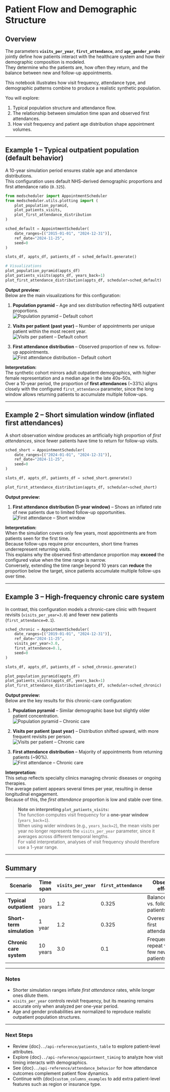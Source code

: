 # Patient Flow and Demographic Structure

## Overview  
The parameters **`visits_per_year`**, **`first_attendance`**, and **`age_gender_probs`** jointly define how patients interact with the healthcare system and how their demographic composition is modeled.  
They determine who the patients are, how often they return, and the balance between new and follow-up appointments.  

This notebook illustrates how visit frequency, attendance type, and demographic patterns combine to produce a realistic synthetic population.

You will explore:
1. Typical population structure and attendance flow.  
2. The relationship between simulation time span and observed first attendances.  
3. How visit frequency and patient age distribution shape appointment volumes.

---

## Example 1 – Typical outpatient population (default behavior)
A 10-year simulation period ensures stable age and attendance distributions.  
This configuration uses default NHS-derived demographic proportions and first attendance ratio (`0.325`).

```python
from medscheduler import AppointmentScheduler
from medscheduler.utils.plotting import (
    plot_population_pyramid,
    plot_patients_visits,
    plot_first_attendance_distribution
)

sched_default = AppointmentScheduler(
    date_ranges=[("2015-01-01", "2024-12-31")],
    ref_date="2024-11-25",
    seed=0
)

slots_df, appts_df, patients_df = sched_default.generate()

# Visualizations
plot_population_pyramid(appts_df)
plot_patients_visits(appts_df, years_back=1)
plot_first_attendance_distribution(appts_df, scheduler=sched_default)
```

**Output preview:**  
Below are the main visualizations for this configuration:

1. **Population pyramid** – Age and sex distribution reflecting NHS outpatient proportions.  
   ![Population pyramid – Default cohort](../_static/visuals/examples/patient_flow/sched_default_plot_population_pyramid.png)

2. **Visits per patient (past year)** – Number of appointments per unique patient within the most recent year.  
   ![Visits per patient – Default cohort](../_static/visuals/examples/patient_flow/sched_default_plot_patients_visits.png)

3. **First attendance distribution** – Observed proportion of new vs. follow-up appointments.  
   ![First attendance distribution – Default cohort](../_static/visuals/examples/patient_flow/sched_default_plot_first_attendance_distribution.png)

**Interpretation:**  
The synthetic cohort mirrors adult outpatient demographics, with higher female representation and a median age in the late 40s–50s.  
Over a 10-year period, the proportion of **first attendances** (~33%) aligns closely with the configured `first_attendance` parameter, since the long window allows returning patients to accumulate multiple follow-ups.

---

## Example 2 – Short simulation window (inflated first attendances)
A short observation window produces an artificially high proportion of *first attendances*, since fewer patients have time to return for follow-up visits.

```python
sched_short = AppointmentScheduler(
    date_ranges=[("2024-01-01", "2024-12-31")],
    ref_date="2024-11-25",
    seed=0
)

slots_df, appts_df, patients_df = sched_short.generate()

plot_first_attendance_distribution(appts_df, scheduler=sched_short)
```

**Output preview:**  

1. **First attendance distribution (1-year window)** – Shows an inflated rate of new patients due to limited follow-up opportunities.  
   ![First attendance – Short window](../_static/visuals/examples/patient_flow/sched_short_plot_first_attendance_distribution.png)

**Interpretation:**  
When the simulation covers only few years, most appointments are from patients seen for the first time.  
Because follow-ups require prior encounters, short time frames underrepresent returning visits.  
This explains why the observed first-attendance proportion may **exceed** the configured value when the time range is narrow.  
Conversely, extending the time range beyond 10 years can **reduce** the proportion below the target, since patients accumulate multiple follow-ups over time.

---

## Example 3 – High-frequency chronic care system
In contrast, this configuration models a chronic-care clinic with frequent revisits (`visits_per_year=3.0`) and fewer new patients (`first_attendance=0.1`).

```python
sched_chronic = AppointmentScheduler(
    date_ranges=[("2019-01-01", "2024-12-31")],
    ref_date="2024-11-25",
    visits_per_year=3.0,
    first_attendance=0.1,
    seed=0
)

slots_df, appts_df, patients_df = sched_chronic.generate()

plot_population_pyramid(appts_df)
plot_patients_visits(appts_df, years_back=1)
plot_first_attendance_distribution(appts_df, scheduler=sched_chronic)
```

**Output preview:**  
Below are the key results for this chronic-care configuration:

1. **Population pyramid** – Similar demographic base but slightly older patient concentration.  
   ![Population pyramid – Chronic care](../_static/visuals/examples/patient_flow/sched_chronic_plot_population_pyramid.png)

2. **Visits per patient (past year)** – Distribution shifted upward, with more frequent revisits per person.  
   ![Visits per patient – Chronic care](../_static/visuals/examples/patient_flow/sched_chronic_plot_patients_visits.png)

3. **First attendance distribution** – Majority of appointments from returning patients (~90%).  
   ![First attendance – Chronic care](../_static/visuals/examples/patient_flow/sched_chronic_plot_first_attendance_distribution.png)

**Interpretation:**  
This setup reflects specialty clinics managing chronic diseases or ongoing therapies.  
The average patient appears several times per year, resulting in dense longitudinal engagement.  
Because of this, the *first attendance* proportion is low and stable over time.

> **Note on interpreting `plot_patients_visits`:**  
> The function computes visit frequency for a **one-year window** (`years_back=1`).  
> When using wider windows (e.g., `years_back=2`), the mean visits per year no longer represents the `visits_per_year` parameter, since it averages across different temporal lengths.  
> For valid interpretation, analyses of visit frequency should therefore use a 1-year range.

---

## Summary  
| Scenario | Time span | `visits_per_year` | `first_attendance` | Observed effect |
|-----------|------------|-------------------|--------------------|------------------|
| **Typical outpatient** | 10 years | 1.2 | 0.325 | Balanced new vs. follow-up patients |
| **Short-term simulation** | 1 year | 1.2 | 0.325 | Overestimated first attendances |
| **Chronic care system** | 10 years | 3.0 | 0.1 | Frequent repeat visits, few new patients |

---

### Notes  
- Shorter simulation ranges inflate *first attendance* rates, while longer ones dilute them.  
- `visits_per_year` controls revisit frequency, but its meaning remains accurate only when analyzed per one-year period.  
- Age and gender probabilities are normalized to reproduce realistic outpatient population structures.

---

### Next Steps  
- Review {doc}`../api-reference/patients_table` to explore patient-level attributes.  
- Explore {doc}`../api-reference/appointment_timing` to analyze how visit timing interacts with demographics.  
- See {doc}`../api-reference/attendance_behavior` for how attendance outcomes complement patient flow dynamics.  
- Continue with {doc}`custom_columns_examples` to add extra patient-level features such as region or insurance type.


